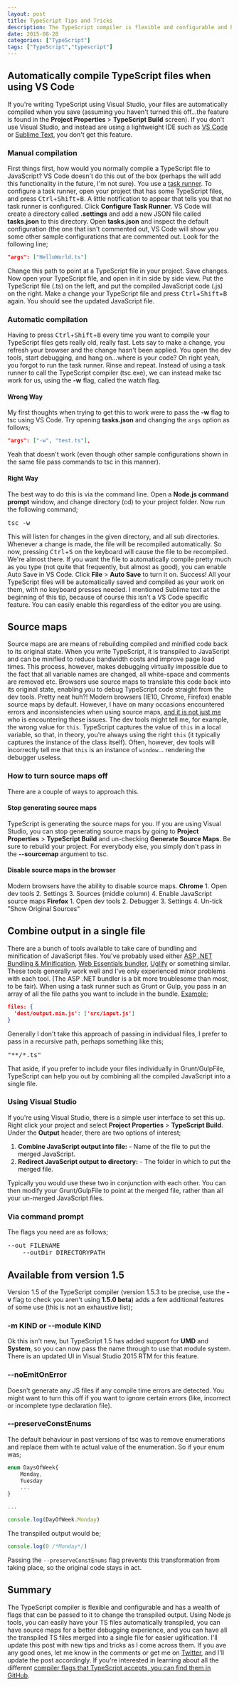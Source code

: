 ```yaml
---
layout: post
title: TypeScript Tips and Tricks
description: The TypeScript compiler is flexible and configurable and has a wealth of flags that can be passed to it to change the transpiled output.
date: 2015-08-28
categories: ["TypeScript"]
tags: ["TypeScript","typescript"]
---
```


## Automatically compile TypeScript files when using VS Code

If you're writing TypeScript using Visual Studio, your files are automatically compiled when you save (assuming you haven't turned this off...the feature is found in the **Project Properties** > **TypeScript Build** screen). If you don't use Visual Studio, and instead are using a lightweight IDE such as [VS Code](https://code.visualstudio.com/) or [Sublime Text](https://github.com/Microsoft/TypeScript-Sublime-Plugin), you don't get this feature.

### Manual compilation

First things first, how would you normally compile a TypeScript file to JavaScript? VS Code doesn't do this out of the box (perhaps the will add this functionality in the future, I'm not sure). You use a [task runner](https://code.visualstudio.com/docs/tasks). To configure a task runner, open your project that has some TypeScript files, and press <kbd>Ctrl</kbd>+<kbd>Shift</kbd>+<kbd>B</kbd>. A little notification to appear that tells you that no task runner is configured. Click **Configure Task Runner**. VS Code will create a directory called **.settings** and add a new JSON file called **tasks.json** to this directory. Open **tasks.json** and inspect the default configuration (the one that isn't commented out, VS Code will show you some other sample configurations that are commented out. Look for the following line;

```json
"args": ["HelloWorld.ts"]
```

Change this path to point at a TypeScript file in your project. Save changes. Now open your TypeScript file, and open in it in side by side view. Put the TypeScript file (.ts) on the left, and put the compiled JavaScript code (.js) on the right. Make a change your TypeScript file and press <kbd>Ctrl</kbd>+<kbd>Shift</kbd>+<kbd>B</kbd> again. You should see the updated JavaScript file.

### Automatic compilation

Having to press <kbd>Ctrl</kbd>+<kbd>Shift</kbd>+<kbd>B</kbd> every time you want to compile your TypeScript files gets really old, really fast. Lets say to make a change, you refresh your browser and the change hasn't been applied. You open the dev tools, start debugging, and hang on...where is your code? Oh right yeah, you forgot to run the task runner. Rinse and repeat. Instead of using a task runner to call the TypeScript compiler (tsc.exe), we can instead make tsc work for us, using the **-w** flag, called the watch flag.

#### Wrong Way

My first thoughts when trying to get this to work were to pass the **-w** flag to tsc using VS Code. Try opening **tasks.json** and changing the `args` option as follows;

```json
"args": ["-w", "test.ts"],
```

Yeah that doesn't work (even though other sample configurations shown in the same file pass commands to tsc in this manner).

#### Right Way

The best way to do this is via the command line. Open a **Node.js command prompt** window, and change directory (cd) to your project folder. Now run the following command;

<pre>tsc -w</pre>

This will listen for changes in the given directory, and all sub directories. Whenever a change is made, the file will be recompiled automatically. So now, pressing <kbd>Ctrl</kbd>+<kbd>S</kbd> on the keyboard will cause the file to be recompiled. We're almost there. If you want the file to automatically compile pretty much as you type (not quite that frequently, but almost as good), you can enable Auto Save in VS Code. Click **File** > **Auto Save** to turn it on. Success! All your TypeScript files will be automatically saved and compiled as your work on them, with no keyboard presses needed. I mentioned Sublime text at the beginning of this tip, because of course this isn't a VS Code specific feature. You can easily enable this regardless of the editor you are using.

## Source maps

Source maps are are means of rebuilding compiled and minified code back to its original state. When you write TypeScript, it is transpiled to JavaScript and can be minified to reduce bandwidth costs and improve page load times. This process, however, makes debugging virtually impossible due to the fact that all variable names are changed, all white-space and comments are removed etc. Browsers use source maps to translate this code back into its original state, enabling you to debug TypeScript code straight from the dev tools. Pretty neat huh?! Modern browsers (IE10, Chrome, Firefox) enable source maps by default. However, I have on many occasions encountered errors and inconsistencies when using source maps, [and it is not just me](https://www.google.co.uk/search?q=source+maps+are+wrong&oq=source+maps+are+wrong&aqs=chrome..69i57.2823j0j7&sourceid=chrome&es_sm=93&ie=UTF-8) who is encountering these issues. The dev tools might tell me, for example, the wrong value for `this`. TypeScript captures the value of `this` in a local variable, so that, in theory, you're always using the right `this` (it typically captures the instance of the class itself). Often, however, dev tools will incorrectly tell me that `this` is an instance of `window`... rendering the debugger useless.

### How to turn source maps off

There are a couple of ways to approach this.

#### Stop generating source maps

TypeScript is generating the source maps for you. If you are using Visual Studio, you can stop generating source maps by going to **Project Properties** > **TypeScript Build** and un-checking **Generate Source Maps**. Be sure to rebuild your project. For everybody else, you simply don't pass in the **--sourcemap** argument to tsc.

#### Disable source maps in the browser

Modern browsers have the ability to disable source maps. **Chrome** 1\. Open dev tools 2\. Settings 3\. Sources (middle column) 4\. Enable JavaScript source maps **Firefox** 1\. Open dev tools 2\. Debugger 3\. Settings 4\. Un-tick "Show Original Sources"

## Combine output in a single file

There are a bunch of tools available to take care of bundling and minification of JavaScript files. You've probably used either [ASP .NET Bundling & Minification](http://www.asp.net/mvc/overview/performance/bundling-and-minification), [Web Essentials bundler](http://vswebessentials.com/features/bundling), [Uglify](https://github.com/mishoo/UglifyJS) or something similar. These tools generally work well and I've only experienced minor problems with each tool. (The ASP .NET bundler is a bit more troublesome than most, to be fair). When using a task runner such as Grunt or Gulp, you pass in an array of all the file paths you want to include in the bundle. [Example](https://github.com/gruntjs/grunt-contrib-uglify#basic-compression);

```json
files: {
  'dest/output.min.js': ['src/input.js']
}
```

Generally I don't take this approach of passing in individual files, I prefer to pass in a recursive path, perhaps something like this;

<pre>"**/*.ts"</pre>

That aside, if you prefer to include your files individually in Grunt/GulpFile, TypeScript can help you out by combining all the compiled JavaScript into a single file.

### Using Visual Studio

If you're using Visual Studio, there is a simple user interface to set this up. Right click your project and select **Project Properties** > **TypeScript Build**. Under the **Output** header, there are two options of interest;

1.  **Combine JavaScript output into file:** - Name of the file to put the merged JavaScript.
2.  **Redirect JavaScript output to directory:** - The folder in which to put the merged file.

Typically you would use these two in conjunction with each other. You can then modify your Grunt/GulpFile to point at the merged file, rather than all your un-merged JavaScript files.

### Via command prompt

The flags you need are as follows;

<pre>--out FILENAME
    --outDir DIRECTORYPATH
</pre>

## Available from version 1.5

Version 1.5 of the TypeScript compiler (version 1.5.3 to be precise, use the **-v** flag to check you aren't using **1.5.0 beta**) adds a few additional features of some use (this is not an exhaustive list);

### -m KIND or --module KIND

Ok this isn't new, but TypeScript 1.5 has added support for **UMD** and **System**, so you can now pass the name through to use that module system. There is an updated UI in Visual Studio 2015 RTM for this feature.

### --noEmitOnError

Doesn't generate any JS files if any compile time errors are detected. You might want to turn this off if you want to ignore certain errors (like, incorrect or incomplete type declaration file).

### --preserveConstEnums

The default behaviour in past versions of tsc was to remove enumerations and replace them with te actual value of the enumeration. So if your enum was;

```typescript
enum DaysOfWeek{
    Monday,
    Tuesday
    ...
}

...

console.log(DayOfWeek.Monday)
```

The transpiled output would be;

```typescript
console.log(0 /*Monday*/)
```

Passing the `--preserveConstEnums` flag prevents this transformation from taking place, so the original code stays in act.

## Summary

The TypeScript compiler is flexible and configurable and has a wealth of flags that can be passed to it to change the transpiled output. Using Node.js tools, you can easily have your TS files automatically transpiled, you can have source maps for a better debugging experience, and you can have all the transpiled TS files merged into a single file for easier uglification. I'll update this post with new tips and tricks as I come across them. If you ave any good ones, let me know in the comments or get me on [Twitter](http://www.twitter.com/jpreecedev), and I'll update the post accordingly. If you're interested in learning about all the different [compiler flags that TypeScript accepts, you can find them in GitHub](https://github.com/microsoft/typescript/wiki/Compiler%20Options).
